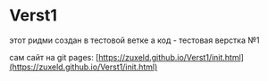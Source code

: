 # Verst1
этот ридми создан в тестовой ветке
а код - тестовая верстка №1

сам сайт на git pages: [https://zuxeld.github.io/Verst1/init.html](https://zuxeld.github.io/Verst1/init.html)
